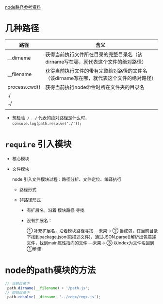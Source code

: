 [node路径参考资料]( https://segmentfault.com/a/1190000009368204 )



# 几种路径

| 路径          | 含义                                                         |
| ------------- | ------------------------------------------------------------ |
| __dirname     | 获得当前执行文件所在目录的完整目录名（该dirname写在哪，就代表这个文件的绝对路径） |
| __filename    | 获得当前执行文件的带有完整绝对路径的文件名（该dirname写在哪，就代表这个文件的绝对路径） |
| process.cwd() | 获得当前执行node命令时所在文件夹的目录名                     |
| ./            |                                                              |
| ../           |                                                              |
|               |                                                              |

- 想检验```./```  ```../``` 代表的绝对路径是什么时，```console.log(path.resolve('./'));```






# ```require``` 引入模块

- 核心模块

- 文件模块

  node 引入文件模块过程：路径分析、文件定位、编译执行

  - 路径形式

  - 非路径形式

    - 有扩展名，沿着 模块路径 寻找

    - 没有扩展名：

      ① 补充扩展名，沿着模块路径寻找  —未果→  ② 当成包，在当前目录下找到package.json(包描述文件)，通过JSON.parse()解析出包描述文件，找到main属性指向的文件 —未果→  ③ 以index为文件名回到①步骤





# node的path模块的方法

```javascript
// 当前目录下
 path.dirname(__filename) + '/path.js'; 
// 相邻目录下
 path.resolve(__dirname, '../regx/regx.js');
```

